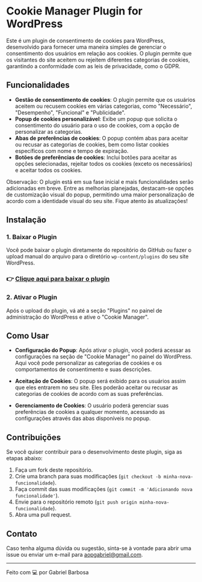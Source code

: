 # Cookie Manager Plugin for WordPress

Este é um plugin de consentimento de cookies para WordPress, desenvolvido para fornecer uma maneira simples de gerenciar o consentimento dos usuários em relação aos cookies. O plugin permite que os visitantes do site aceitem ou rejeitem diferentes categorias de cookies, garantindo a conformidade com as leis de privacidade, como o GDPR.

## Funcionalidades

- **Gestão de consentimento de cookies**: O plugin permite que os usuários aceitem ou recusem cookies em várias categorias, como "Necessário", "Desempenho", "Funcional" e "Publicidade".
- **Popup de cookies personalizável**: Exibe um popup que solicita o consentimento do usuário para o uso de cookies, com a opção de personalizar as categorias.
- **Abas de preferências de cookies**: O popup contém abas para aceitar ou recusar as categorias de cookies, bem como listar cookies específicos com nome e tempo de expiração.
- **Botões de preferências de cookies**: Inclui botões para aceitar as opções selecionadas, rejeitar todos os cookies (exceto os necessários) e aceitar todos os cookies.

Observação: O plugin está em sua fase inicial e mais funcionalidades serão adicionadas em breve. Entre as melhorias planejadas, destacam-se opções de customização visual do popup, permitindo uma maior personalização de acordo com a identidade visual do seu site. Fique atento às atualizações!

## Instalação

### 1. Baixar o Plugin

Você pode baixar o plugin diretamente do repositório do GitHub ou fazer o upload manual do arquivo para o diretório `wp-content/plugins` do seu site WordPress.

### 👉 [Clique aqui para baixar o plugin](https://github.com/barbxsa/PHP-Plugin-Cookies-to-Wordpress/releases/download/1.0/cookie-manager.zip)


### 2. Ativar o Plugin

Após o upload do plugin, vá até a seção "Plugins" no painel de administração do WordPress e ative o "Cookie Manager".

## Como Usar

- **Configuração do Popup**: Após ativar o plugin, você poderá acessar as configurações na seção de "Cookie Manager" no painel do WordPress. Aqui você pode personalizar as categorias de cookies e os comportamentos de consentimento e suas descrições.
  
- **Aceitação de Cookies**: O popup será exibido para os usuários assim que eles entrarem no seu site. Eles poderão aceitar ou recusar as categorias de cookies de acordo com as suas preferências.

- **Gerenciamento de Cookies**: O usuário poderá gerenciar suas preferências de cookies a qualquer momento, acessando as configurações através das abas disponíveis no popup.

## Contribuições

Se você quiser contribuir para o desenvolvimento deste plugin, siga as etapas abaixo:

1. Faça um fork deste repositório.
2. Crie uma branch para suas modificações (`git checkout -b minha-nova-funcionalidade`).
3. Faça commit das suas modificações (`git commit -m 'Adicionando nova funcionalidade'`).
4. Envie para o repositório remoto (`git push origin minha-nova-funcionalidade`).
5. Abra uma pull request.


## Contato

Caso tenha alguma dúvida ou sugestão, sinta-se à vontade para abrir uma issue ou enviar um e-mail para <a href="mailto:aopgabriel@gmail.com">aopgabriel@gmail.com</a>.

---

Feito com 💻 por Gabriel Barbosa

